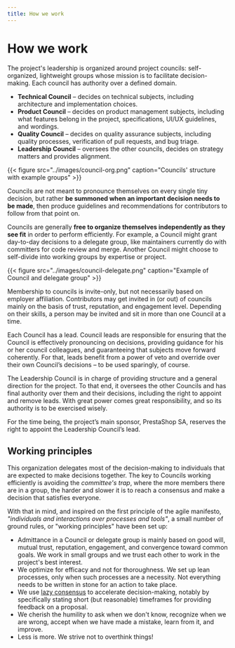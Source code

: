 ```yaml
---
title: How we work
---
```


# How we work

The project's leadership is organized around project councils: self-organized, lightweight groups whose mission is to facilitate decision-making. Each council has authority over a defined domain.

* **Technical Council** – decides on technical subjects, including architecture and implementation choices.
* **Product Council** – decides on product management subjects, including what features belong in the project, specifications, UI/UX guidelines, and wordings.
* **Quality Council** – decides on quality assurance subjects, including quality processes, verification of pull requests, and bug triage.
* **Leadership Council** – oversees the other councils, decides on strategy matters and provides alignment.

{{< figure src="../images/council-org.png" caption="Councils' structure with example groups" >}}

Councils are not meant to pronounce themselves on every single tiny decision, but rather **be summoned when an important decision needs to be made**, then produce guidelines and recommendations for contributors to follow from that point on.

Councils are generally **free to organize themselves independently as they see fit** in order to perform efficiently. For example, a Council might grant day-to-day decisions to a delegate group, like maintainers currently do with committers for code review and merge. Another Council might choose to self-divide into working groups by expertise or project.

{{< figure src="../images/council-delegate.png" caption="Example of Council and delegate group" >}}

Membership to councils is invite-only, but not necessarily based on employer affiliation. Contributors may get invited in (or out) of councils mainly on the basis of trust, reputation, and engagement level. Depending on their skills, a person may be invited and sit in more than one Council at a time.

Each Council has a lead. Council leads are responsible for ensuring that the Council is effectively pronouncing on decisions, providing guidance for his or her council colleagues, and guaranteeing that subjects move forward coherently. For that, leads benefit from a power of veto and override over their own Council’s decisions – to be used sparingly, of course.

The Leadership Council is in charge of providing structure and a general direction for the project. To that end, it oversees the other Councils and has final authority over them and their decisions, including the right to appoint and remove leads. With great power comes great responsibility, and so its authority is to be exercised wisely.

For the time being, the project’s main sponsor, PrestaShop SA, reserves the right to appoint the Leadership Council’s lead.

## Working principles

This organization delegates most of the decision-making to individuals that are expected to make decisions together. The key to Councils working efficiently is avoiding the _committee's trap_, where the more members there are in a group, the harder and slower it is to reach a consensus and make a decision that satisfies everyone.

With that in mind, and inspired on the first principle of the agile manifesto, _"individuals and interactions over processes and tools"_, a small number of ground rules, or "working principles" have been set up:

* Admittance in a Council or delegate group is mainly based on good will, mutual trust, reputation, engagement, and convergence toward common goals. We work in small groups and we trust each other to work in the project's best interest.
* We optimize for efficacy and not for thoroughness. We set up lean processes, only when such processes are a necessity. Not everything needs to be written in stone for an action to take place.
* We use [lazy consensus](https://community.apache.org/committers/lazyConsensus.html) to accelerate decision-making, notably by specifically stating short (but reasonable) timeframes for providing feedback on a proposal.
* We cherish the humility to ask when we don't know, recognize when we are wrong, accept when we have made a mistake, learn from it, and improve.
* Less is more. We strive not to overthink things!
